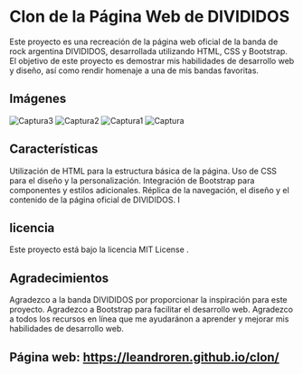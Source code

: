 # Clon de la Página Web de DIVIDIDOS
Este proyecto es una recreación de la página web oficial de la banda de rock argentina DIVIDIDOS, desarrollada utilizando HTML, CSS y Bootstrap. El objetivo de este proyecto es demostrar mis habilidades de desarrollo web y diseño, así como rendir homenaje a una de mis bandas favoritas.

## Imágenes

![Captura3](https://github.com/leandroren/clon/assets/103762408/6233a714-2d0b-4a36-9de9-0cee9dbd9647)
![Captura2](https://github.com/leandroren/clon/assets/103762408/d78ba0b1-a51a-4430-98d3-84d921df28da)
![Captura1](https://github.com/leandroren/clon/assets/103762408/19c27ba1-870f-4346-824d-b9faf784acf3)
![Captura](https://github.com/leandroren/clon/assets/103762408/00b6e55b-9a7d-4342-b5fe-8fcf19830aa3)


## Características
Utilización de HTML para la estructura básica de la página.
Uso de CSS para el diseño y la personalización.
Integración de Bootstrap para componentes y estilos adicionales.
Réplica de la navegación, el diseño y el contenido de la página oficial de DIVIDIDOS.
I
## licencia
Este proyecto está bajo la licencia MIT License .

## Agradecimientos
Agradezco a la banda DIVIDIDOS por proporcionar la inspiración para este proyecto.
Agradezco a Bootstrap para facilitar el desarrollo web.
Agradezco a todos los recursos en línea que me ayudaránon a aprender y mejorar mis habilidades de desarrollo web.

## Página web: https://leandroren.github.io/clon/
